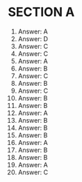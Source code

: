 # SECTION A
1. Answer: A
2. Answer: D
3. Answer: C
4. Answer: C
5. Answer: A
6. Answer: B
7. Answer: C
8. Answer: B
9. Answer: C
10. Answer: B
11. Answer: B
12. Answer: A
13. Answer: B
14. Answer: B
15. Answer: B
16. Answer: A
17. Answer: B
18. Answer: B
19. Answer: A
20. Answer: C
